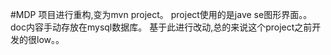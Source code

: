 #MDP 
项目进行重构,变为mvn project。
project使用的是jave se图形界面。。
doc内容手动存放在mysql数据库。
基于此进行改动,总的来说这个project之前开发的很low。。
